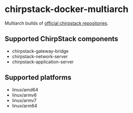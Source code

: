 # chirpstack-docker-multiarch
Multiarch builds of [official chirpstack repositories](https://www.chirpstack.io/).

## Supported ChirpStack components
- chirpstack-gateway-bridge
- chirpstack-network-server
- chirpstack-application-server

## Supported platforms
- linux/amd64
- linux/armv6
- linux/armv7
- linux/arm64
